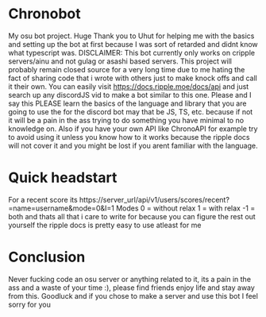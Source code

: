 # Chronobot
My osu bot project. Huge Thank you to Uhut for helping me with the basics and setting up the bot at first because I was sort of retarded and didnt know what typescript was.
DISCLAIMER: This bot currently only works on cripple servers/ainu and not gulag or asashi based servers.
This project will probably remain closed source for a very long time due to me hating the fact of sharing code that i wrote with others just to make knock offs and call it 
their own. You can easily visit https://docs.ripple.moe/docs/api and just search up any discordJS vid to make a bot similar to this one. Please and I say this PLEASE learn 
the basics of the language and library that you are going to use the for the discord bot may that be JS, TS, etc. because if not it will be a pain in the ass trying to do
something you have minimal to no knowledge on. Also if you have your own API like ChronoAPI for example try to avoid using it unless you know how to it works because the 
ripple docs will not cover it and you might be lost if you arent familiar with the language. 

# Quick headstart

For a recent score its https://server_url/api/v1/users/scores/recent?=name=username&mode=0&I=1
Modes 0 = without relax 1 = with relax -1 = both 
and thats all that i care to write for because you can figure the rest out yourself the ripple docs is pretty easy to use atleast for me

# Conclusion

Never fucking code an osu server or anything related to it, its a pain in the ass and a waste of your time :), please find friends enjoy life and stay away from this. Goodluck
and if you chose to make a server and use this bot I feel sorry for you 

